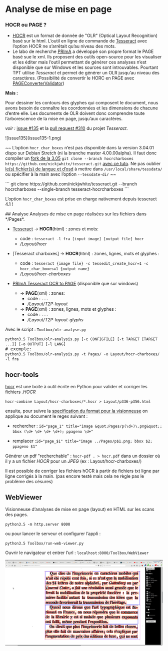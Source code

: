 # Analyse de mise en page

### HOCR ou PAGE ?

* [HOCR] est un format de donnée de "OLR" (Optical Layout Recognition) basé sur le html. L’outil en ligne de commande de [Tesseract] avec l’option HOCR ne s’arrêtait qu’au niveau des mots.
* Le labo de recherche [PRImA] a développé son propre format le PAGE basé sue le xml. Ils proposent des outils open-source pour les visualiser et les éditer mais l’outil permettant de générer ces analyses n’est disponible que sur Windows et les sources sont introuvables. Pourtant TPT utilise *Tesseract* et permet de générer un OLR jusqu’au niveau des caractères. (Possibilité de convertir le HORC en PAGE avec [PAGEConverterValidator](http://www.prima.cse.salford.ac.uk/tools/PAGEConverterValidator))

**Mais :**

Pour dessiner les contours des glyphes qui composent le document, nous avons besoin de connaître les coordonnées et les dimensions de chacune d’entre elle. Les documents de OLR doivent donc comprendre toute l’arborescence de la mise en page, jusqu’aux caractères.
<div class="flex-tier">

*voir :* [issue #135](https://github.com/tesseract-ocr/tesseract/issues/135) et la [pull request #310](https://github.com/tesseract-ocr/tesseract/issues/310) du projet *Tesseract*.

<div style="width:100%;">![issue135](issue135-1.png)</div>

~~ L’option `hocr_char_boxes` n’est pas disponible dans la version 3.04.01 dispo sur Debian Stretch (ni la branche master 4.00.00alpha). Il faut donc compiler un [fork de la 3.05](https://github.com/nickjwhite/tesseract/tree/hocrcharboxes) `git clone --branch hocrcharboxes https://github.com/nickjwhite/tesseract.git` [avec ce tuto](https://github.com/tesseract-ocr/tesseract/wiki/Compiling-%E2%80%93-GitInstallation). Ne pas oublier [le(s) fichier(s) de langue et d’osd](https://github.com/tesseract-ocr/tesseract/wiki/Data-Files#data-files-for-version-304305) à mettre dans `/usr/local/share/tessdata/` ou spécifier à la main avec l’option `--tessdate-dir` ~~
</div>
```
git clone https://github.com/nickjwhite/tesseract.git --branch hocrcharboxes --single-branch tesseract-hocrcharboxes
```

L’option `hocr_char_boxes` est prise en charge nativement depuis tesseract 4.1 !

<div style="page-break-after: always;"></div>
## Analyse
Analyses de mise en page réalisées sur les fichiers dans */Pages*.

* [Tesseract] -> **HOCR**(html) : zones et mots:
    * code :  `tesseract -l fra [input image] [output file] hocr`
    * */Layout/hocr*

* [Tesseract charboxes] -> **HOCR**(html) : zones, lignes, mots et glyphes :
    * code : `tesseract {image file} -c tessedit_create_hocr=1 -c hocr_char_boxes=1 {output name}`
    * */Layout/hocr-charboxes*

* [PRImA Tesseract OCR to PAGE] (disponible que sur windows)
    * -> **PAGE**(xml) : zones:
        * code :  `...`
        * */Layout/T2P-layout*
    * -> **PAGE**(xml) : zones, lignes, mots et glyphes :
        * code :  `...`
        * */Layout/T2P-layout-glyphs*

[HOCR]:<https://en.wikipedia.org/wiki/HOCR>
[PRImA]:<http://primaresearch.org>
[Tesseract]:<https://github.com/tesseract-ocr/tesseract>
[PRImA Tesseract OCR to PAGE]:<http://www.prima.cse.salford.ac.uk/tools/TesseractOCRToPAGE>

Avec le script : `Toolbox/olr-analyse.py`

<pre>
<code>python3.5 Toolbox/olr-analysis.py [-c CONFIGFILE] [-t TARGET [TARGET ...]] [-o OUTPUT] [-l LANG]</code>
# exemple:
<code>python3.5 Toolbox/olr-analysis.py -t Pages/ -o Layout/hocr-charboxes/ -l fra</code>
</pre>


## hocr-tools
[hocr](https://github.com/tmbdev/hocr-tools#running-the-full-test-suite) est une boite à outil écrite en Python pour valider et corriger les fichiers *.HOCR*

```
hocr-combine Layout/hocr-charboxes/*.hocr > Layout/p336-p356.html
```

ensuite, pour suivre la [specification du format pour la visionneuse](https://github.com/jbaiter/hocrviewer-mirador#data-format) on applique au document le regex suivant :

* rechercher : `id="page_1" title="image &quot;Pages/p(\d+)\.png&quot;; bbox (\d+ \d+ \d+ \d+); ppageno \d+"`

* remplacer :`id="page_$1" title="image ../Pages/p$1.png; bbox $2; ppageno $1"`

Générer un pdf "recherchable" : `hocr-pdf . > hocr.pdf` dans un dossier où il y a un fichier *HOCR* pour un *JPEG* (ex : Layout/hocr-charboxes/)

Il est possible de corriger les fichiers hOCR à partir de fichiers txt ligne par ligne corrigés à la main. (pas encore testé mais cela ne règle pas le problème des césures)

## WebViewer
Visionneuse d’analyses de mise en page (layout) en HTML sur les scans des pages.
```
python3.5 -m http.server 8000
```
ou pour lancer le serveur et configurer l’appli :
```
python3.5 Toolbox/run-web-viewer.py
```
Ouvrir le navigateur et entrer l’url : `localhost:8000/Toolbox/WebViewer`

![webViewer](webViewer.png)
